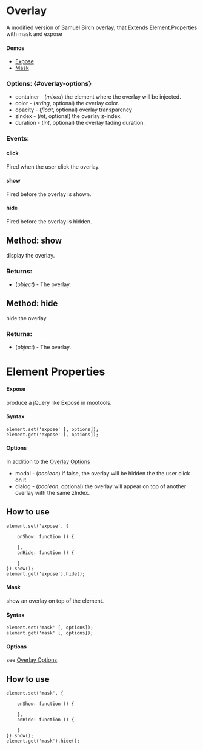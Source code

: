 Overlay
============

A modified version of Samuel Birch overlay, that Extends Element.Properties with mask and expose

#### Demos

- [Expose](http://tbela99.github.com/expose/Demo/expose.html)
- [Mask](http://tbela99.github.com/expose/Demo/index.html)


### Options: {#overlay-options}

* container  - (*mixed*) the element where the overlay will be injected.
* color  - (*string*, optional) the overlay color.
* opacity  - (*float*, optional) overlay transparency
* zIndex - (*int*, optional) the overlay z-index.
* duration  - (*int*, optional) the overlay fading duration.

### Events:

#### click

Fired when the user click the overlay.

#### show

Fired before the overlay is shown.

#### hide

Fired before the overlay is hidden.


Method: show 
------------

display the overlay.

### Returns:

* (*object*) - The overlay.

Method: hide
----------------

hide the overlay.

### Returns:

* (*object*) - The overlay.

Element Properties
============

#### Expose

produce a jQuery like Exposé in mootools.

#### Syntax

	element.set('expose' [, options]);
	element.get('expose' [, options]);

#### Options

In addition to the [Overlay Options](#overlay-options)

* modal  - (*boolean*) if false, the overlay will be hidden the the user click on it.
* dialog  - (*boolean*, optional) the overlay will appear on top of another overlay with the same zIndex.

How to use
---------------------


	element.set('expose', {
	
		onShow: function () {
		
		},
		onHide: function () {
		
		}
	}).show();
	element.get('expose').hide();

#### Mask

show an overlay on top of the element.

#### Syntax

	element.set('mask' [, options]);
	element.get('mask' [, options]);

#### Options

see [Overlay Options](#overlay-options).

How to use
---------------------


	element.set('mask', {
	
		onShow: function () {
		
		},
		onHide: function () {
		
		}
	}).show();
	element.get('mask').hide();
